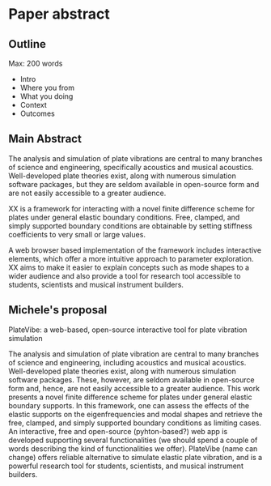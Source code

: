 # Paper abstract

## Outline

Max: 200 words

- Intro
- Where you from
- What you doing
- Context
- Outcomes

## Main Abstract

The analysis and simulation of plate vibrations are central to many branches of
science and engineering, specifically acoustics and musical acoustics.
Well-developed plate theories exist, along with numerous simulation software
packages, but they are seldom available in open-source form and are not easily
accessible to a greater audience.

XX is a framework for interacting with a novel finite difference scheme for
plates under general elastic boundary conditions. Free, clamped, and simply
supported boundary conditions are obtainable by setting stiffness coefficients
to very small or large values.

A web browser based implementation of the framework includes interactive
elements, which offer a more intuitive approach to parameter exploration. XX
aims to make it easier to explain concepts such as mode shapes to a wider
audience and also provide a tool for research tool accessible to students,
scientists and musical instrument builders.
<!-- as well as creative tool for artists. -->


## Michele's proposal

PlateVibe: a web-based, open-source interactive tool for plate vibration simulation

The analysis and simulation of plate vibration are central to many branches of science and engineering,
including acoustics and musical acoustics. Well-developed plate theories exist, along with 
numerous simulation software packages. These, however, are seldom available in open-source form and, hence, 
are not easily accessible to a greater audience. This work presents a novel finite difference scheme
for plates under general elastic boundary supports. In this framework, one can assess the effects of the 
elastic supports on the eigenfrequencies and modal shapes and retrieve the free, clamped, and simply supported 
boundary conditions as limiting cases. 
An interactive, free and open-source (pyhton-based?) web app is developed 
supporting several functionalities (we should spend a couple of words describing the kind of functionalities we offer). 
PlateVibe (name can change) offers reliable alternative to simulate elastic plate vibration, and is a powerful research tool for students, scientists, and musical instrument builders.


